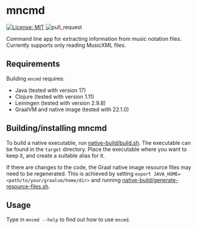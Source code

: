 # mncmd

[![License: MIT](https://img.shields.io/badge/License-MIT-yellow.svg)](https://opensource.org/licenses/MIT)
![pull_request](https://github.com/otsob/mncmd/actions/workflows/pull_request.yaml/badge.svg)

Command line app for extracting information from music notation files.
Currently supports only reading MusicXML files.

## Requirements

Building `mncmd` requires:

- Java (tested with version 17)
- Clojure (tested with version 1.11)
- Leiningen (tested with version 2.9.8)
- GraalVM and native image (tested with 22.1.0)

## Building/installing mncmd

To build a native executable, run [native-build/build.sh](native-build/build.sh). The executable can be found in the `target` directory. Place the executable where you want to keep it, and create a suitable alias for it.

If there are changes to the code, the Graal native image resource files may need to be regenerated.
This is achieved by setting `export JAVA_HOME=<path/to/your/graalvm/home/dir>` and running [native-build/generate-resource-files.sh](./native-build/generate-resource-files.sh).

## Usage

Type in `mncmd --help` to find out how to use `mncmd`.
